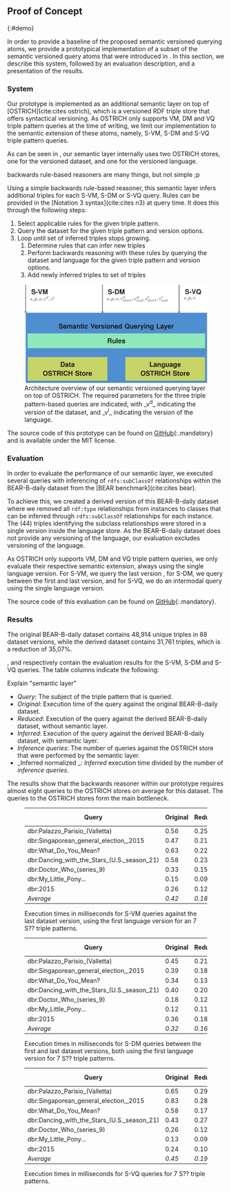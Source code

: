 ## Proof of Concept
{:#demo}

In order to provide a baseline of the proposed semantic versioned querying atoms,
we provide a prototypical implementation of a subset of the semantic versioned query atoms that were introduced in [](#querying).
In this section, we describe this system, followed by an evaluation description, and a presentation of the results.

### System

Our prototype is implemented as an additional semantic layer on top of [OSTRICH](cite:cites ostrich),
which is a versioned RDF triple store that offers syntactical versioning.
As OSTRICH only supports VM, DM and VQ triple pattern queries at the time of writing,
we limit our implementation to the semantic extension of these atoms,
namely, S-VM, S-DM and S-VQ triple pattern queries.

As can be seen in [](#architecture), our semantic layer internally uses two OSTRICH stores,
one for the versioned dataset, and one for the versioned language.

<span class="comment" data-author="MVS">backwards rule-based reasoners are many things, but not simple ;p</span>

Using a simple backwards rule-based reasoner,
this semantic layer infers additional triples for each S-VM, S-DM or S-VQ query.
Rules can be provided in the [Notation 3 syntax](cite:cites n3) at query time.
It does this through the following steps:

1. Select applicable rules for the given triple pattern.
2. Query the dataset for the given triple pattern and version options.
4. Loop until set of inferred triples stops growing.
    1. Determine rules that can infer new triples
    2. Perform backwards reasoning with these rules by querying the dataset and language for the given triple pattern and version options.
    3. Add newly inferred triples to set of triples

<figure id="architecture">
<img src="img/architecture.svg" alt="[architecture]" class="fig-architecture">
<figcaption markdown="block">
Architecture overview of our semantic versioned querying layer on top of OSTRICH.
The required parameters for the three triple pattern-based queries are indicated,
with _v<sup>d</sup>_ indicating the version of the dataset,
and _v<sup>l</sup>_ indicating the version of the language.
</figcaption>
</figure>

The source code of this prototype can be found on [GitHub](https://github.com/rdfostrich/semantic-ostrich){:.mandatory}
and is available under the MIT license.

### Evaluation

In order to evaluate the performance of our semantic layer,
we executed several queries with inferencing of `rdfs:subClassOf` relationships
within the BEAR-B-daily dataset from the [BEAR benchmark](cite:cites bear).

To achieve this, we created a derived version of this BEAR-B-daily dataset
where we removed all `rdf:type` relationships from instances to classes that can be inferred
through `rdfs:subClassOf` relationships for each instance.
The (44) triples identifying the subclass relationships were stored in a single version inside the language store.
As the BEAR-B-daily dataset does not provide any versioning of the language,
our evaluation excludes versioning of the language.

As OSTRICH only supports VM, DM and VQ triple pattern queries,
we only evaluate their respective semantic extension,
always using the single language version.
For S-VM, we query the last version ,
for S-DM, we query between the first and last version,
and for S-VQ, we do an intermodal query using the single language version.

The source code of this evaluation can be found on [GitHub](https://github.com/rdfostrich/semantic-ostrich/blob/master/evaluate.js){:.mandatory}.

### Results

The original BEAR-B-daily dataset contains 48,914 unique triples in 88 dataset versions,
while the derived dataset contains 31,761 triples, which is a reduction of 35,07%.

[](#results-s-vm), [](#results-s-dm) and [](#results-s-vq) respectively contain the evaluation results
for the S-VM, S-DM and S-VQ queries.
The table columns indicate the following:

<span class="comment" data-author="MVS">Explain "semantic layer"</span>


* _Query_: The subject of the triple pattern that is queried.
* _Original_: Execution time of the query against the original BEAR-B-daily dataset.
* _Reduced_: Execution of the query against the derived BEAR-B-daily dataset, without semantic layer.
* _Inferred_: Execution of the query against the derived BEAR-B-daily dataset, with semantic layer.
* _Inference queries_: The number of queries against the OSTRICH store that were performed by the semantic layer.
* _Inferred normalized _: _Inferred_ execution time divided by the number of _inference queries_.

The results show that the backwards reasoner within our prototype
requires almost eight queries to the OSTRICH stores on average for this dataset.
The queries to the OSTRICH stores form the main bottleneck.

<figure id="results-s-vm" class="table" markdown="1">

| **Query** | **Original** | **Reduced** | **Inferred** | **Inference queries** | **Inferred normalized** |
| --------- | ------------ | ----------- | ------------ | --------------------- | ----------------------- |
| dbr:Palazzo_Parisio_(Valletta) | 0.56 | 0.25 | 2.51 | 10 | 0.25 |
| dbr:Singaporean_general_election,_2015 | 0.47 | 0.21 | 2.26 | 10 | 0.23 |
| dbr:What_Do_You_Mean? | 0.63 | 0.22 | 1.76 | 9 | 0.20 |
| dbr:Dancing_with_the_Stars_(U.S._season_21) | 0.58 | 0.23 | 1.55 | 6 | 0.26 |
| dbr:Doctor_Who_(series_9) | 0.33 | 0.15 | 0.97 | 6 | 0.16 |
| dbr:My_Little_Pony... | 0.15 | 0.09 | 0.94 | 7 | 0.13 |
| dbr:2015 | 0.26 | 0.12 | 0.89 | 6 | 0.15 |
| _Average_ | _0.42_ | _0.18_ | _1.55_ | _7.71_ | _0.20_ |

<figcaption markdown="block">
Execution times in milliseconds for S-VM queries against the last dataset version,
using the first language version for an 7 S?? triple patterns.
</figcaption>
</figure>

<figure id="results-s-dm" class="table" markdown="1">

| **Query** | **Original** | **Reduced** | **Inferred** | **Inference queries** | **Inferred normalized** |
| --------- | ------------ | ----------- | ------------ | --------------------- | ----------------------- |
| dbr:Palazzo_Parisio_(Valletta) | 0.45 | 0.21 | 3.32 | 10 | 0.33 |
| dbr:Singaporean_general_election,_2015 | 0.39 | 0.18 | 2.27 | 10 | 0.23 |
| dbr:What_Do_You_Mean? | 0.34 | 0.13 | 2.17 | 9 | 0.24 |
| dbr:Dancing_with_the_Stars_(U.S._season_21) | 0.40 | 0.20 | 1.06 | 6 | 0.18 |
| dbr:Doctor_Who_(series_9) | 0.18 | 0.12 | 1.14 | 6 | 0.19 |
| dbr:My_Little_Pony... | 0.12 | 0.11 | 2.47 | 7 | 0.35 |
| dbr:2015 | 0.36 | 0.18 | 1.84 | 6 | 0.31 |
| _Average_ | _0.32_ | _0.16_ | _2.04_ | _7.71_ | _0.26_ |

<figcaption markdown="block">
Execution times in milliseconds for S-DM queries between the first and last dataset versions,
both using the first language version for 7 S?? triple patterns.
</figcaption>
</figure>

<figure id="results-s-vq" class="table" markdown="1">

| **Query** | **Original** | **Reduced** | **Inferred** | **Inference queries** | **Inferred normalized** |
| --------- | ------------ | ----------- | ------------ | --------------------- | ----------------------- |
| dbr:Palazzo_Parisio_(Valletta) | 0.65 | 0.29 | 2.48 | 10 | 0.25 |
| dbr:Singaporean_general_election,_2015 | 0.83 | 0.28 | 2.16 | 10 | 0.22 |
| dbr:What_Do_You_Mean? | 0.58 | 0.17 | 1.24 | 9 | 0.14 |
| dbr:Dancing_with_the_Stars_(U.S._season_21) | 0.43 | 0.27 | 0.96 | 6 | 0.16 |
| dbr:Doctor_Who_(series_9) | 0.26 | 0.12 | 0.75 | 6 | 0.13 |
| dbr:My_Little_Pony... | 0.13 | 0.09 | 1.06 | 7 | 0.15 |
| dbr:2015 | 0.24 | 0.10 | 1.17 | 6 | 0.20 |
| _Average_ | _0.45_ | _0.19_ | _1.40_ | _7.71_ | _0.18_ |

<figcaption markdown="block">
Execution times in milliseconds for S-VQ queries for 7 S?? triple patterns.
</figcaption>
</figure>
